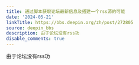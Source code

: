 ```yaml
---
title: 通过脚本获取论坛最新信息及搭建一个rss源的可能
date: '2024-05-21'
linkTitle: https://bbs.deepin.org/zh/post/272805
source: deepin_bbs
description: 由于论坛没有rss功
disable_comments: true
---
```

由于论坛没有rss功
